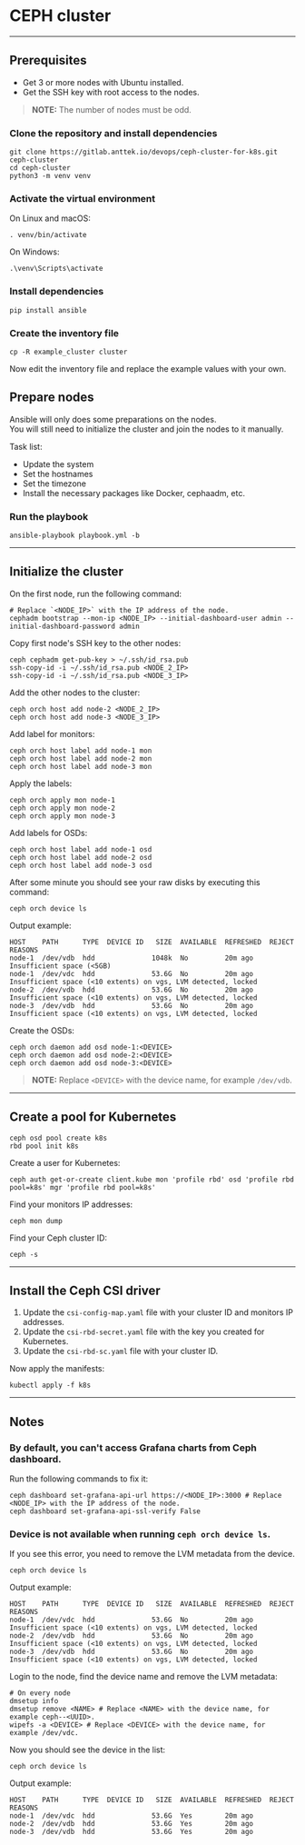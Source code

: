 # CEPH cluster

---

## Prerequisites

- Get 3 or more nodes with Ubuntu installed.
- Get the SSH key with root access to the nodes.

> **NOTE:** The number of nodes must be odd.

### Clone the repository and install dependencies

```shell
git clone https://gitlab.anttek.io/devops/ceph-cluster-for-k8s.git ceph-cluster
cd ceph-cluster
python3 -m venv venv
```

### Activate the virtual environment

On Linux and macOS:
```shell
. venv/bin/activate
```

On Windows:
```shell
.\venv\Scripts\activate
```

### Install dependencies

```shell
pip install ansible
```

### Create the inventory file

```shell
cp -R example_cluster cluster
```

Now edit the inventory file and replace the example values with your own.

## Prepare nodes

Ansible will only does some preparations on the nodes.  
You will still need to initialize the cluster and join the nodes to it manually.

Task list:
- Update the system
- Set the hostnames
- Set the timezone
- Install the necessary packages like Docker, cephaadm, etc.

### Run the playbook

```shell
ansible-playbook playbook.yml -b
```

---

## Initialize the cluster

On the first node, run the following command:

```shell
# Replace `<NODE_IP>` with the IP address of the node.
cephadm bootstrap --mon-ip <NODE_IP> --initial-dashboard-user admin --initial-dashboard-password admin
```

Copy first node's SSH key to the other nodes:

```shell
ceph cephadm get-pub-key > ~/.ssh/id_rsa.pub
ssh-copy-id -i ~/.ssh/id_rsa.pub <NODE_2_IP>
ssh-copy-id -i ~/.ssh/id_rsa.pub <NODE_3_IP>
```

Add the other nodes to the cluster:

```shell
ceph orch host add node-2 <NODE_2_IP>
ceph orch host add node-3 <NODE_3_IP>
```

Add label for monitors:

```shell
ceph orch host label add node-1 mon
ceph orch host label add node-2 mon
ceph orch host label add node-3 mon
```

Apply the labels:

```shell
ceph orch apply mon node-1
ceph orch apply mon node-2
ceph orch apply mon node-3
```

Add labels for OSDs:

```shell
ceph orch host label add node-1 osd
ceph orch host label add node-2 osd
ceph orch host label add node-3 osd
```

After some minute you should see your raw disks by executing this command:

```shell
ceph orch device ls
```

Output example:

```shell
HOST    PATH      TYPE  DEVICE ID   SIZE  AVAILABLE  REFRESHED  REJECT REASONS                                                 
node-1  /dev/vdb  hdd              1048k  No         20m ago    Insufficient space (<5GB)                                      
node-1  /dev/vdc  hdd              53.6G  No         20m ago    Insufficient space (<10 extents) on vgs, LVM detected, locked  
node-2  /dev/vdb  hdd              53.6G  No         20m ago    Insufficient space (<10 extents) on vgs, LVM detected, locked  
node-3  /dev/vdb  hdd              53.6G  No         20m ago    Insufficient space (<10 extents) on vgs, LVM detected, locked
```

Create the OSDs:

```shell
ceph orch daemon add osd node-1:<DEVICE>
ceph orch daemon add osd node-2:<DEVICE>
ceph orch daemon add osd node-3:<DEVICE>
```

> **NOTE:** Replace `<DEVICE>` with the device name, for example `/dev/vdb`.

---

## Create a pool for Kubernetes

```shell
ceph osd pool create k8s
rbd pool init k8s
```

Create a user for Kubernetes:

```shell
ceph auth get-or-create client.kube mon 'profile rbd' osd 'profile rbd pool=k8s' mgr 'profile rbd pool=k8s'
```

Find your monitors IP addresses:

```shell
ceph mon dump
```

Find your Ceph cluster ID:

```shell
ceph -s
```

---

## Install the Ceph CSI driver

1. Update the `csi-config-map.yaml` file with your cluster ID and monitors IP addresses.
2. Update the `csi-rbd-secret.yaml` file with the key you created for Kubernetes.
3. Update the `csi-rbd-sc.yaml` file with your cluster ID.

Now apply the manifests:

```shell
kubectl apply -f k8s
```

---

## Notes

### By default, you can't access Grafana charts from Ceph dashboard.

Run the following commands to fix it:

```shell
ceph dashboard set-grafana-api-url https://<NODE_IP>:3000 # Replace <NODE_IP> with the IP address of the node.
ceph dashboard set-grafana-api-ssl-verify False
```

### Device is not available when running `ceph orch device ls`.

If you see this error, you need to remove the LVM metadata from the device.

```shell
ceph orch device ls
```

Output example:

```shell
HOST    PATH      TYPE  DEVICE ID   SIZE  AVAILABLE  REFRESHED  REJECT REASONS
node-1  /dev/vdc  hdd              53.6G  No         20m ago    Insufficient space (<10 extents) on vgs, LVM detected, locked
node-2  /dev/vdb  hdd              53.6G  No         20m ago    Insufficient space (<10 extents) on vgs, LVM detected, locked
node-3  /dev/vdb  hdd              53.6G  No         20m ago    Insufficient space (<10 extents) on vgs, LVM detected, locked
```

Login to the node, find the device name and remove the LVM metadata:

```shell
# On every node
dmsetup info
dmsetup remove <NAME> # Replace <NAME> with the device name, for example ceph--<UUID>.
wipefs -a <DEVICE> # Replace <DEVICE> with the device name, for example /dev/vdc.
```

Now you should see the device in the list:

```shell
ceph orch device ls
```

Output example:

```shell
HOST    PATH      TYPE  DEVICE ID   SIZE  AVAILABLE  REFRESHED  REJECT REASONS
node-1  /dev/vdc  hdd              53.6G  Yes        20m ago
node-2  /dev/vdb  hdd              53.6G  Yes        20m ago
node-3  /dev/vdb  hdd              53.6G  Yes        20m ago
```

